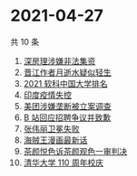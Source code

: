 # 2021-04-27

共 10 条

<!-- BEGIN ZHIHUSEARCH -->
<!-- 最后更新时间 Tue Apr 27 2021 01:20:02 GMT+0800 (China Standard Time) -->
1. [深房理涉嫌非法集资](https://www.zhihu.com/search?q=深房理)
1. [晋江作者月逝水疑似轻生](https://www.zhihu.com/search?q=月逝水)
1. [2021 软科中国大学排名](https://www.zhihu.com/search?q=2021软科)
1. [印度疫情失控](https://www.zhihu.com/search?q=印度疫情)
1. [美团涉嫌垄断被立案调查](https://www.zhihu.com/search?q=美团垄断)
1. [B 站回应招聘争议并致歉](https://www.zhihu.com/search?q=b站北邮)
1. [张伟丽卫冕失败](https://www.zhihu.com/search?q=张伟丽)
1. [海贼王漫画最新话](https://www.zhihu.com/search?q=海贼王)
1. [茶颜悦色诉茶颜观色一审判决](https://www.zhihu.com/search?q=茶颜悦色)
1. [清华大学 110 周年校庆](https://www.zhihu.com/search?q=清华校庆)
<!-- END ZHIHUSEARCH -->
